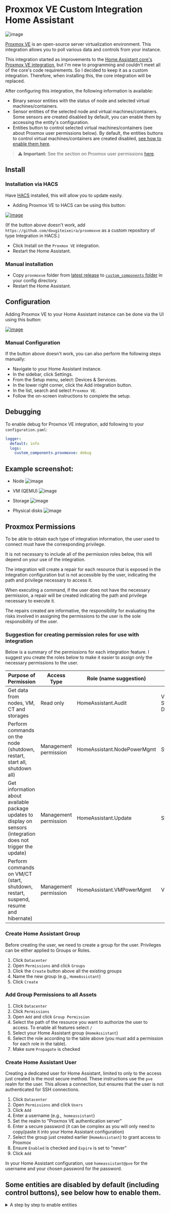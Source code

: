 # Proxmox VE Custom Integration Home Assistant
![image](https://github.com/dougiteixeira/proxmoxve/assets/31328123/dfec7426-852d-41ea-b6c1-9bfd8cd1e8a8)


[Proxmox VE](https://www.proxmox.com/en/) is an open-source server virtualization environment. This integration allows you to poll various data and controls from your instance.

This integration started as improvements to the [Home Assistant core's Proxmox VE integration](https://www.home-assistant.io/integrations/proxmoxve/), but I'm new to programming and couldn't meet all of the core's code requirements. So I decided to keep it as a custom integration. Therefore, when installing this, the core integration will be replaced.

After configuring this integration, the following information is available:

 - Binary sensor entities with the status of node and selected virtual machines/containers.
 - Sensor entities of the selected node and virtual machines/containers. Some sensors are created disabled by default, you can enable them by accessing the entity's configuration.
 - Entities button to control selected virtual machines/containers (see about Proxmox user permissions below). By default, the entities buttons to control virtual machines/containers are created disabled, [see how to enable them here](https://github.com/dougiteixeira/proxmoxve/#some-entities-are-disabled-by-default-including-control-buttons-see-below-how-to-enable-them).

> ⚠️ **Important:** See the section on Proxmox user permissions [here](https://github.com/dougiteixeira/proxmoxve#proxmox-permissions).

## Install

### Installation via HACS

Have [HACS](https://hacs.xyz/) installed, this will allow you to update easily.

* Adding Proxmox VE to HACS can be using this button:

[![image](https://my.home-assistant.io/badges/hacs_repository.svg)](https://my.home-assistant.io/redirect/hacs_repository/?owner=dougiteixeira&repository=proxmoxve&category=integration)

(If the button above doesn't work, add `https://github.com/dougiteixeira/proxmoxve` as a custom repository of type Integration in HACS.)
* Click Install on the `Proxmox VE` integration.
* Restart the Home Assistant.

### Manual installation

- Copy `proxmoxve`  folder from [latest release](https://github.com/dougiteixeira/proxmoxve/releases/latest) to [`custom_components` folder](https://developers.home-assistant.io/docs/creating_integration_file_structure/#where-home-assistant-looks-for-integrations) in your config directory.
- Restart the Home Assistant.

## Configuration

Adding Proxmox VE to your Home Assistant instance can be done via the UI using this button:

[![image](https://my.home-assistant.io/badges/config_flow_start.svg)](https://my.home-assistant.io/redirect/config_flow_start?domain=proxmoxve)

### Manual Configuration

If the button above doesn't work, you can also perform the following steps manually:

* Navigate to your Home Assistant instance.
* In the sidebar, click Settings.
* From the Setup menu, select: Devices & Services.
* In the lower right corner, click the Add integration button.
* In the list, search and select `Proxmox VE`.
* Follow the on-screen instructions to complete the setup.

## Debugging

To enable debug for Proxmox VE integration, add following to your `configuration.yaml`:
```yaml
logger:
  default: info
  logs:
    custom_components.proxmoxve: debug
```

## Example screenshot:
* Node
![image](https://github.com/dougiteixeira/proxmoxve/assets/31328123/e371b34e-0449-499f-878b-b5baacee8a5e)

* VM (QEMU)
![image](https://github.com/dougiteixeira/proxmoxve/assets/31328123/8213b877-8b23-4c4a-917b-04f27bb3a886)

* Storage
![image](https://github.com/dougiteixeira/proxmoxve/assets/31328123/fb290802-95d7-4dcc-8538-d31636a2f6f8)

* Physical disks
![image](https://github.com/dougiteixeira/proxmoxve/assets/31328123/f6174806-0ba8-4f60-ada7-cf5f29a1f629)

## Proxmox Permissions

To be able to obtain each type of integration information, the user used to connect must have the corresponding privilege.

It is not necessary to include all of the permission roles below, this will depend on your use of the integration.

The integration will create a repair for each resource that is exposed in the integration configuration but is not accessible by the user, indicating the path and privilege necessary to access it.

When executing a command, if the user does not have the necessary permission, a repair will be created indicating the path and privilege necessary to execute it.

The repairs created are informative, the responsibility for evaluating the risks involved in assigning the permissions to the user is the sole responsibility of the user.

### Suggestion for creating permission roles for use with integration

Below is a summary of the permissions for each integration feature. I suggest you create the roles below to make it easier to assign only the necessary permissions to the user.

|Purpose of Permission|Access Type|Role (name suggestion)|Privilegies|
|---|---|---|---|
|Get data from nodes, VM, CT and storages|Read only|HomeAssistant.Audit|VM.Audit, Sys.Audit and Datastore.Audit|
|Perform commands on the node (shutdown, restart, start all, shutdown all)|Management permission|HomeAssistant.NodePowerMgmt|Sys.PowerMgmt|
|Get information about available package updates to display on sensors (integration does not trigger the update)|Management permission|HomeAssistant.Update|Sys.Modify|
|Perform commands on VM/CT (start, shutdown, restart, suspend, resume and hibernate)|Management permission|HomeAssistant.VMPowerMgmt|VM.PowerMgmt|

### Create Home Assistant Group

Before creating the user, we need to create a group for the user.
Privileges can be either applied to Groups or Roles.

1. Click `Datacenter`
2. Open `Permissions` and click `Groups`
3. Click the `Create` button above all the existing groups
4. Name the new group (e.g., `HomeAssistant`)
5. Click `Create`

### Add Group Permissions to all Assets

1. Click `Datacenter`
2. Click `Permissions`
3. Open `Add` and click `Group Permission`
4. Select the path of the resource you want to authorize the user to access. To enable all features select `/`
5. Select your Home Assistant group (`HomeAssistant`)
6. Select the role according to the table above (you must add a permission for each role in the table).
7. Make sure `Propagate` is checked

### Create Home Assistant User

Creating a dedicated user for Home Assistant, limited to only to the access just created is the most secure method. These instructions use the `pve` realm for the user. This allows a connection, but ensures that the user is not authenticated for SSH connections.

1. Click `Datacenter`
2. Open `Permissions` and click `Users`
3. Click `Add`
4. Enter a username (e.g.,` homeassistant`)
5. Set the realm to "Proxmox VE authentication server"
6. Enter a secure password (it can be complex as you will only need to copy/paste it into your Home Assistant configuration)
7. Select the group just created earlier (`HomeAssistant`) to grant access to Proxmox
8. Ensure `Enabled` is checked and `Expire` is set to "never"
9. Click `Add`

In your Home Assistant configuration, use `homeassistant@pve` for the username and your chosen password for the password.

## Some entities are disabled by default (including control buttons), see below how to enable them.

 <details><summary>A step by step to enable entities</summary>
  
   1) Go to the page for the device you want to enable the button (or sensor).

      ![image](https://github.com/dougiteixeira/proxmoxve/assets/31328123/4e3f9b7d-e935-4fc5-bdd3-3329ef9b90a8)
   
   2) Click +x entities not show

      ![image](https://github.com/dougiteixeira/proxmoxve/assets/31328123/0240d2ed-efac-4c59-9def-e721a44dde90)
   
   3) Click on the entity you want to enable and click on settings (on the gear icon):

      ![image](https://github.com/dougiteixeira/proxmoxve/assets/31328123/e1bd2fb2-6fb5-4919-88c1-8056b7435f87)
   
   4) Click the Enable button at the top of the dialog:

      ![image](https://github.com/dougiteixeira/proxmoxve/assets/31328123/1a8205e4-a779-4a01-922d-5d147e8e5766)
   
   5) Wait a while (approximately 30 seconds) for the entity to be enabled. If you don't want to wait, just reload the configuration entry on the integration page.

      ![image](https://github.com/dougiteixeira/proxmoxve/assets/31328123/33edd547-8c55-44eb-b0b9-5036317bf077)
   
   For the entity to appear enabled on the device page, it may be necessary to refresh the page.
   </details>
